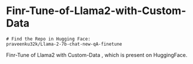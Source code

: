 # Finr-Tune-of-Llama2-with-Custom-Data
```
# Find the Repo in Hugging Face:
praveenku32k/Llama-2-7b-chat-new-qA-finetune
```
Finr-Tune of Llama2 with Custom-Data , which is present on HuggingFace.
